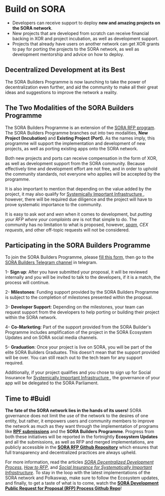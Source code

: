 # Build on SORA
- Developers can receive support to deploy **new and amazing projects on the SORA network**.
- New projects that are developed from scratch can receive financial backing in XOR and project incubation, as well as development support.
- Projects that already have users on another network can get XOR
  grants to pay for porting the projects to the SORA network, as well
  as development mentorship and advice on how to deploy.
  
## Decentralized Development at its Best

The SORA Builders Programme is now launching to take the power of decentralization even further, and aid the community to make all their great ideas and suggestions to improve the network a reality. 

## The Two Modalities of the SORA Builders Programme

The SORA Builders Programme is an extension of the [SORA RFP program](rfp.md). The SORA Builders Programme branches out into two modalities, **New Project (Incubation)** and **Existing Project (Port).** As the names imply, this programme will support the implementation and development of new projects, as well as porting existing apps onto the SORA network. 

Both new projects and ports can receive compensation in the form of XOR, as well as development support from the SORA community. Because effectively time and development effort are not free, and in order to uphold the community standards, not everyone who applies will be accepted by the programme.

It is also important to mention that depending on the value added by the project, it may also qualify for  [Systemically Important Infrastructure
  ](social-insurance.md), however, there will be required due diligence and the project will have to prove systematic importance to the community.

It is easy to ask *wot* and *wen* when it comes to development, but *putting your RFP where your complaints are* is not that simple to do. The community has no limitation to what is proposed, however, *[spam](https://youtu.be/duFierM1yDg)*, *CEX requests*, and other off-topic requests will not be considered.

## Participating in the SORA Builders Programme

To join the SORA Builders Programme, please [fill this
form](https://forms.gle/1cdvKTHLXnBXbMTr9), then go to the [SORA
Builders Telegram channel](https://t.me/sorabuilders) in telegram.

1- **Sign up**: After you have submitted your proposal, it will be reviewed
  internally and you will be invited to talk to the developers, if it
  is a match, the process will continue.
  
2- **Milestones**: Funding support provided by the SORA Builders
  Programme is subject to the completion of milestones presented
  within the proposal. 
  
3- **Developer Support**: Depending on the milestones, your team can
    request support from the developers to help porting or building
    their project within the SORA network.
	
4- **Co-Marketing**: Part of the support provided from the SORA
  Builder's Programme includes amplification of the project in the
  SORA Ecosystem Updates and on SORA social media channels.
  
5- **Graduation**: Once your project is live on SORA, you will be part
  of the elite SORA Builders Graduates. This doesn't mean that the
  support provided will be over. You can still reach out to the tech
  team for any support required. 
  
Additionally, if your project qualifies and you chose to sign up for Social Insurance for [Systemically Important Infrastructure
  ](social-insurance.md), the governance of your app will be delegated to the SORA Parliament. 


## Time to #Buidl

**The fate of the SORA network lies in the hands of its users!** SORA
governance does not limit the use of the network to the desires of one
entity, but rather, it empowers users and community members to improve
the network as much as they want through the implementation of
programs like [**RPF
submissions**](rfp.md)
and the **SORA Builders Programme**. Progress from both these
initiatives will be reported in the fortnightly **Ecosystem Updates**
and all the submissions, as well as RFP and merged implementations,
are publicly accessible in the **[SORA RFP Github
Repository](https://github.com/sora-xor/rfps)** which ensures that
full transparency and decentralized practices are always upheld.



For more information, read the articles *[SORA Decentralized Development Process](decentralised-development-process.md)*, [*How to RFP*](rfp.md), and [*Social Insurance for Systematically Important Infrastructure*](social-insurance.md). To stay in the loop with the latest implementations of the SORA network and Polkaswap, make sure to follow the Ecosystem updates, and finally, to get a taste of what is to come, watch the **[SORA Development Public Request for Proposal (RFP) Process Github Repo](https://github.com/sora-xor/rfps)**!
